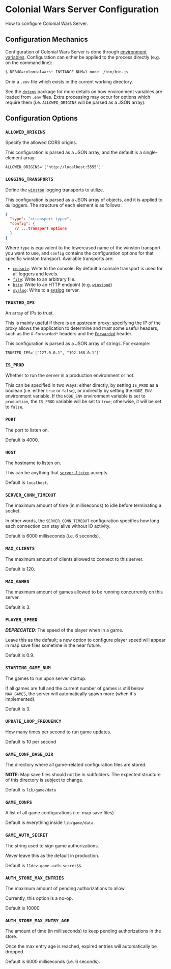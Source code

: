 # Colonial Wars Server Configuration
How to configure Colonial Wars Server.

## Configuration Mechanics
Configuration of Colonial Wars Server is done through
[environment variables](https://en.wikipedia.org/wiki/Environment_variable). Configuration
can either be applied to the process directly (e.g. on the command line):

```sh
$ DEBUG=colonialwars* INSTANCE_NUM=1 node ./bin/bin.js
```

Or in a ``.env`` file which exists in the current working directory.

See the [``dotenv``](https://www.npmjs.com/package/dotenv) package for more details on how
environment variables are loaded from ``.env`` files. Extra processing may occur for options
which require them (i.e. ``ALLOWED_ORIGINS`` will be parsed as a JSON array).

## Configuration Options

### ``ALLOWED_ORIGINS``
Specify the allowed CORS origins.

This configuration is parsed as a JSON array, and the default is a single-element array:

```none
ALLOWED_ORIGINS='["http://localhost:5555"]'
```

### ``LOGGING_TRANSPORTS``
Define the [``winston``](https://www.npmjs.com/package/winston) logging transports to utilize.

This configuration is parsed as a JSON array of objects, and it is applied to *all* loggers.
The structure of each element is as follows:

```json
{
  "type": "<transport type>",
  "config": {
    // ...transport options
  }
}
```

Where ``type`` is equivalent to the lowercased name of the winston transport you want to use,
and ``config`` contains the configuration options for that specific winston transport. Available
transports are:
- [``console``](https://github.com/winstonjs/winston/blob/master/docs/transports.md#console-transport):
Write to the console. By default a console transport is used for all loggers and levels.
- [``file``](https://github.com/winstonjs/winston/blob/master/docs/transports.md#file-transport):
Write to an arbitrary file.
- [``http``](https://github.com/winstonjs/winston/blob/master/docs/transports.md#http-transport):
Write to an HTTP endpoint (e.g. [``winstond``](https://github.com/winstonjs/winstond))
- [``syslog``](https://github.com/winstonjs/winston-syslog): Write to a
[syslog](https://en.wikipedia.org/wiki/Syslog) server.

### ``TRUSTED_IPS``
An array of IPs to trust.

This is mainly useful if there is an upstream proxy; specifying the IP of the proxy allows the
application to determine and *trust* some useful headers, such as the ``X-Forwarded*`` headers
and the [``Forwarded``](https://developer.mozilla.org/en-US/docs/Web/HTTP/Headers/Forwarded)
header.

This configuration is parsed as a JSON array of strings. For example:

```none
TRUSTED_IPS='["127.0.0.1", "192.168.0.1"]'
```

### ``IS_PROD``
Whether to run the server in a production environment or not.

This can be specified in two ways: either directly, by setting ``IS_PROD`` as a boolean
(i.e. either ``true`` or ``false``), or indirectly by setting the ``NODE_ENV`` environment
variable. If the ``NODE_ENV`` environment variable is set to ``production``, the ``IS_PROD``
variable will be set to ``true``; otherwise, it will be set to ``false``.

### ``PORT``
The port to listen on.

Default is 4000.

### ``HOST``
The hostname to listen on.

This can be anything that
[``server.listen``](https://nodejs.org/docs/latest-v12.x/api/net.html#net_server_listen)
accepts.

Default is ``localhost``.

### ``SERVER_CONN_TIMEOUT``
The maximum amount of time (in milliseconds) to idle before terminating a socket.

In other words, the ``SERVER_CONN_TIMEOUT`` configuration specifies how long each connection
can stay alive without IO activity.

Default is 6000 milliseconds (i.e. 6 seconds).

### ``MAX_CLIENTS``
The maximum amount of clients allowed to connect to this server.

Default is 120.

### ``MAX_GAMES``
The maximum amount of games allowed to be running concurrently on this server.

Default is 3.

### ``PLAYER_SPEED``
***DEPRECATED***: The speed of the player when in a game.

Leave this as the default; a new option to configure player speed will appear in map save
files sometime in the near future.

Default is 0.9.

### ``STARTING_GAME_NUM``
The games to run upon server startup.

If all games are full and the current number of games is still below ``MAX_GAMES``, the
server will automatically spawn more (when it's implemented).

Default is 3.

### ``UPDATE_LOOP_FREQUENCY``
How many times per second to run game updates.

Default is 10 per second

### ``GAME_CONF_BASE_DIR``
The directory where all game-related configuration files are stored.

**NOTE**: Map save files should not be in subfolders. The expected structure of this
directory is subject to change.

Default is ``lib/game/data``

### ``GAME_CONFS``
A list of all game configurations (i.e. map save files)

Default is everything inside ``lib/game/data``.

### ``GAME_AUTH_SECRET``
The string used to sign game authorizations.

*Never* leave this as the default in production.

Default is ``11dev-game-auth-secret$$``.

### ``AUTH_STORE_MAX_ENTRIES``
The maximum amount of pending authorizations to allow.

Currently, this option is a no-op.

Default is 10000.

### ``AUTH_STORE_MAX_ENTRY_AGE``
The amount of time (in milliseconds) to keep pending authorizations in the store.

Once the max entry age is reached, expired entries will automatically be dropped.

Default is 6000 milliseconds (i.e. 6 seconds).
